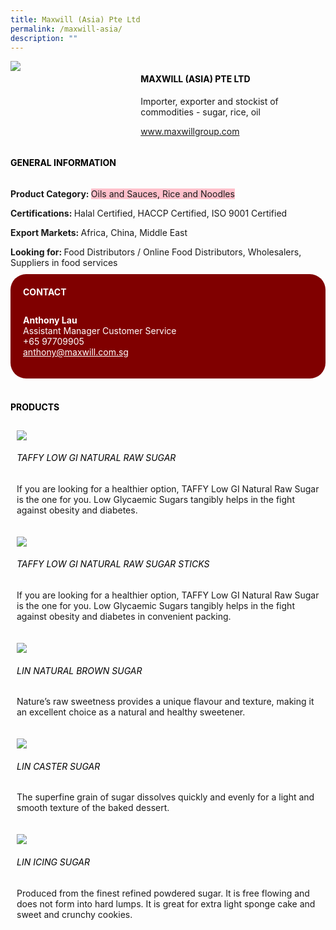```yaml
--- 
title: Maxwill (Asia) Pte Ltd 
permalink: /maxwill-asia/ 
description: ""
--- 
```

<div class="flex-paragraph"> 
<p style="text-transform: uppercase">
</p>
</div> 
<div class="flex-container" style="display: flex; flex-wrap: wrap;"> 
<div class="card sgds" style="flex: 1 1 40%; display: block;">
<img src="https://drive.google.com/uc?id=1CVnguN1YLd2VizzseO3n_V-fpmcQDV12&amp;export=download">
</div> 
<div class="card-sgds" style="flex: 1 1 58%; display: block; margin-left: 3px"> 
<h4 style="text-transform: uppercase; color: black;">
<b>Maxwill (Asia) Pte Ltd
</b>
</h4> 
<p>Importer, exporter and stockist of commodities - sugar, rice, oil
</p> 
<p>
<a href="https://www.maxwillgroup.com" target="_blank">www.maxwillgroup.com
</a>
</p> 
</div> 
</div> 
<h4 style="text-transform: uppercase; color: black;">
<b>General Information
</b>
</h4> 
<div class="flex-container" style="display: flex; flex-wrap: wrap;"> 
<div class="card sgds" style="flex: 1 1 65%; display: block; align-self: stretch"> 
<div class="flex-paragraph"> 
<p>
<b>Product Category: 
</b>
<span style="background-color: pink; border-radius: 10 px;">Oils and Sauces, Rice and Noodles
</span>
</p> 
<p>
<b>Certifications: 
</b>Halal Certified, HACCP Certified, ISO 9001 Certified
</p> 
<p>
<b>Export Markets: 
</b>Africa, China, Middle East
</p> 
<p style="margin-bottom: 10px;">
<b>Looking for: 
</b>Food Distributors / Online Food Distributors, Wholesalers, Suppliers in food services
</p> 
</div> 
</div> 
<div class="card sgds" style="flex: 1 1 35%; padding: 10px; display: block; background-color: maroon; border-radius: 25px; align-self: center;"> 
<h4 style="color: white; margin-top: 10px; margin-left: 10px;">CONTACT
</h4> 
<div class="flex-paragraph"> 
<p style="padding: 10px; color: white;">
<b>Anthony Lau
</b>
<br>Assistant Manager Customer Service
<br>+65 97709905
<br>
<a href="mailto:anthony@maxwill.com.sg" style="color: white;">anthony@maxwill.com.sg
</a>
</p> 
</div> 
</div> 
</div> 
<br> 
<h4 style="text-transform: uppercase; color: black;">
<b>products
</b>
</h4> 
<div style="display: flex; flex-wrap: wrap;"> 
<div class="card sgds" style="flex: 1 1 47%; margin: 10px; display: block;"> 
<div class="flex-image" style="display: block;">
<img src="https://drive.google.com/uc?id=1cbb8LXfUCYTiPlMT-CJ63cC19jpGnZ41&export=download">
</div> 
<div class="flex-paragraph"> 
<h6 style="text-transform: uppercase; color: black;">TAFFY LOW GI NATURAL RAW SUGAR
</h6> 
<p>If you are looking for a healthier option, TAFFY Low GI Natural Raw Sugar is the one for you. Low Glycaemic Sugars tangibly helps in the fight against obesity and diabetes.
</p>
</div> 
</div> 
<div class="card sgds" style="flex: 1 1 47%; margin: 10px; display: block;"> 
<div class="flex-image" style="display: block;">
<img src="https://drive.google.com/uc?id=1I0asOfEnIG2I4aqTTx2Oo0i7WZWLUynw&export=download">
</div> 
<div class="flex-paragraph"> 
<h6 style="text-transform: uppercase; color: black;"> TAFFY LOW GI NATURAL RAW SUGAR STICKS
</h6> 
<p>If you are looking for a healthier option, TAFFY Low GI Natural Raw Sugar is the one for you. Low Glycaemic Sugars tangibly helps in the fight against obesity and diabetes in convenient packing. 
</p>
</div> 
</div> 
<div class="card sgds" style="flex: 1 1 47%; margin: 10px; display: block;"> 
<div class="flex-image" style="display: block;">
<img src="https://drive.google.com/uc?id=1fOcFLdJc82GnQ7AJeij-4TrKP3r-v6K2&export=download">
</div> 
<div class="flex-paragraph"> 
<h6 style="text-transform: uppercase; color: black;">Lin Natural Brown Sugar
</h6> 
<p>Nature’s raw sweetness provides a unique flavour and texture, making it an excellent choice as a natural and healthy sweetener. 
</p>
</div> 
</div> 
<div class="card sgds" style="flex: 1 1 47%; margin: 10px; display: block;"> 
<div class="flex-image" style="display: block;">
<img src="https://drive.google.com/uc?id=1HJ1MuZFYzGl2wkDgcMtfGoANVdr8yVBK&export=download">
</div> 
<div class="flex-paragraph"> 
<h6 style="text-transform: uppercase; color: black;">Lin Caster Sugar
</h6> 
<p>The superfine grain of sugar dissolves quickly and evenly for a light and smooth texture of the baked dessert.
</p>
</div> 
</div> 
<div class="card sgds" style="flex: 1 1 47%; margin: 10px; display: block;"> 
<div class="flex-image" style="display: block;">
<img src="https://drive.google.com/uc?id=1nPrF-MY44wD0JymZ9CbF0TrYZORkD7Vz&export=download">
</div> 
<div class="flex-paragraph"> 
<h6 style="text-transform: uppercase; color: black;">Lin Icing Sugar
</h6> 
<p>Produced from the finest refined powdered sugar. It is free flowing and does not form into hard lumps. It is great for extra light sponge cake and sweet and crunchy cookies.
</p>
</div> 
</div> 
</div>